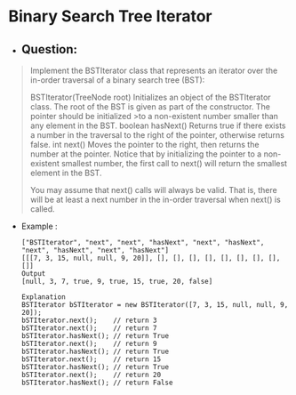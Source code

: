 # Binary Search Tree Iterator
- ## Question:
>Implement the BSTIterator class that represents an iterator over the in-order traversal of a binary search tree (BST):
>
>BSTIterator(TreeNode root) Initializes an object of the BSTIterator class. The root of the BST is given as part of the constructor. The pointer should be initialized >to a non-existent number smaller than any element in the BST.
>boolean hasNext() Returns true if there exists a number in the traversal to the right of the pointer, otherwise returns false.
>int next() Moves the pointer to the right, then returns the number at the pointer.
>Notice that by initializing the pointer to a non-existent smallest number, the first call to next() will return the smallest element in the BST.
>
>You may assume that next() calls will always be valid. That is, there will be at least a next number in the in-order traversal when next() is called.


- Example :

      ["BSTIterator", "next", "next", "hasNext", "next", "hasNext", "next", "hasNext", "next", "hasNext"]
      [[[7, 3, 15, null, null, 9, 20]], [], [], [], [], [], [], [], [], []]
      Output
      [null, 3, 7, true, 9, true, 15, true, 20, false]

      Explanation
      BSTIterator bSTIterator = new BSTIterator([7, 3, 15, null, null, 9, 20]);
      bSTIterator.next();    // return 3
      bSTIterator.next();    // return 7
      bSTIterator.hasNext(); // return True
      bSTIterator.next();    // return 9
      bSTIterator.hasNext(); // return True
      bSTIterator.next();    // return 15
      bSTIterator.hasNext(); // return True
      bSTIterator.next();    // return 20
      bSTIterator.hasNext(); // return False
